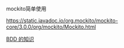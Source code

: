 mockito简单使用

https://static.javadoc.io/org.mockito/mockito-core/3.0.0/org/mockito/Mockito.html

[BDD 的知识](http://en.wikipedia.org/wiki/Behavior_Driven_Development)

